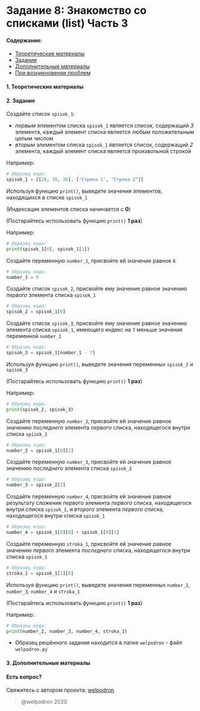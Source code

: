 # Задание 8: Знакомство со списками (list) Часть 3

#### Содержание:

+ [Теоретические материалы](#THEORETICAL_MATERIALS)
+ [Задание](#TASK)
+ [Дополнительные материалы](#ADDITIONAL_MATERIALS)
+ [При возникновении проблем](#ISSUES)

#### <a name="THEORETICAL_MATERIALS"></a> 1. Теоретические материалы



#### <a name="TASK"></a> 2. Задание

Создайте список `spisok_1`:

* *первым* элементом списка `spisok_1` является список, содержащий *3* элемента, каждый элемент списка является любым положительным целым числом
* *вторым* элементом списка `spisok_1` является список, содержащий *2* элемента, каждый элемент списка является произвольной строкой

Например:

```python
# Образец кода: 
spisok_1 = [[28, 70, 36], ['Строка 1', "Строка 2"]]
```

Используя функцию `print()`, выведете значения элементов, находящихся в списке `spisok_1`

(Индексация элементов списка начинается с **0**)

(Постарайтесь использовать функцию `print()` **1 раз**)

Например: 

```python
# Образец кода: 
print(spisok_1[0], spisok_1[1])
```

Создайте переменную `number_1`, присвойте ей значение равное `8`

```python
# Образец кода: 
number_1 = 0
```

Создайте список `spisok_2`, присвойте ему значение равное значению *первого* элемента списка `spisok_1`

```python
# Образец кода: 
spisok_2 = spisok_1[0]
```

Создайте список `spisok_3`, присвойте ему значение равное значению элемента списка `spisok_1`, имеющего индекс на `7` меньше значения переменной `number_1`

```python
# Образец кода: 
spisok_3 = spisok_1[number_1 - 7]
```

Используя функцию `print()`, выведете значения переменных `spisok_2` и `spisok_3`

(Постарайтесь использовать функцию `print()` **1 раз**)

Например: 

```python
# Образец кода: 
print(spisok_2, spisok_3)
```

Создайте переменную `number_2`, присвойте ей значение равное значению *последнего* элемента *первого* списка, находящегося внутри списка `spisok_1`

```python
# Образец кода: 
number_2 = spisok_1[0][2]
```

Создайте переменную `number_3`, присвойте ей значение равное значению *последнего* элемента списка `spisok_2` 

```python
# Образец кода: 
number_3 = spisok_2[2]
```

Создайте переменную `number_4`, присвойте ей значение равное результату сложения *первого* элемента *первого* списка, находящегося внутри списка `spisok_1`, и *второго* элемента *первого* списка, находящегося внутри списка `spisok_1` 

```python
# Образец кода: 
number_4 = spisok_1[0][0] + spisok_1[0][1]
```

Создайте переменную `stroka_1`, присвойте ей значение равное значению *первого* элемента *последнего* списка, находящегося внутри списка `spisok_1` 

```python
# Образец кода: 
stroka_1 = spisok_1[1][0]
```

Используя функцию `print()`, выведете значения переменных `number_2`, `number_3`, `number_4` и `stroka_1`

(Постарайтесь использовать функцию `print()` **1 раз**)

Например: 

```python
# Образец кода: 
print(number_2, number_3, number_4, stroka_1)
```

* Образец решённого задания находится в папке `welpodron` - файл `welpodron.py`

#### <a name="ADDITIONAL_MATERIALS"></a> 3. Дополнительные материалы



#### <a name="ISSUES"></a> Есть вопрос?

Свяжитесь с автором проекта: [welpodron](https://vk.com/welpodron)

> @welpodron 2020